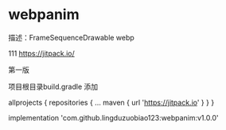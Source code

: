 # webpanim
描述：FrameSequenceDrawable  webp


111
https://jitpack.io/

第一版 

项目根目录build.gradle 添加


allprojects {
		repositories {
			...
			maven { url 'https://jitpack.io' }
		}
	}
	
implementation 'com.github.lingduzuobiao123:webpanim:v1.0.0'
